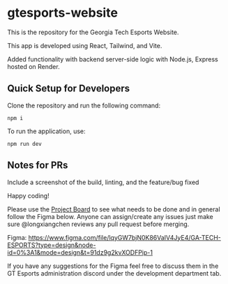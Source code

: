 # gtesports-website

This is the repository for the Georgia Tech Esports Website.

This app is developed using React, Tailwind, and Vite.

Added functionality with backend server-side logic with Node.js, Express hosted on Render.
## Quick Setup for Developers

Clone the repository and run the following command:

```
npm i
```

To run the application, use:

```
npm run dev
```

## Notes for PRs

Include a screenshot of the build, linting, and the feature/bug fixed

Happy coding! 

Please use the [Project Board](https://github.com/orgs/gt-esports/projects/1/views/1) to see what needs to be done and in general follow the Figma below. Anyone can assign/create any issues just make sure @longxiangchen reviews any pull request before merging.

Figma: https://www.figma.com/file/lqyGW7bjN0K86VaIV4JyE4/GA-TECH-ESPORTS?type=design&node-id=0%3A1&mode=design&t=91dz9g2kvXODFPip-1

If you have any suggestions for the Figma feel free to discuss them in the GT Esports administration discord under the development department tab.
